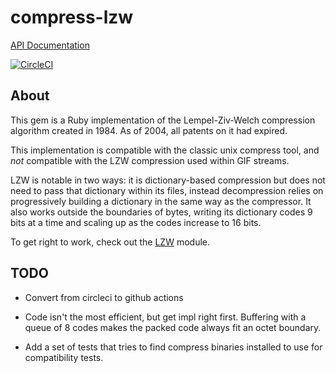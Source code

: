 # compress-lzw

[API Documentation](https://mariduv.github.io/rb-compress-lzw/)

[![CircleCI](https://circleci.com/gh/mariduv/rb-compress-lzw.svg?style=svg)](https://circleci.com/gh/mariduv/rb-compress-lzw)

## About

This gem is a Ruby implementation of the Lempel-Ziv-Welch compression
algorithm created in 1984.  As of 2004, all patents on it had expired.

This implementation is compatible with the classic unix compress tool, and
*not* compatible with the LZW compression used within GIF streams.

LZW is notable in two ways:  it is dictionary-based compression but does not
need to pass that dictionary within its files, instead decompression relies
on progressively building a dictionary in the same way as the compressor. It
also works outside the boundaries of bytes, writing its dictionary codes 9
bits at a time and scaling up as the codes increase to 16 bits.

To get right to work, check out the [LZW][] module.

[LZW]: https://mariduv.github.io/rb-compress-lzw/LZW.html

## TODO

* Convert from circleci to github actions

* Code isn't the most efficient, but get impl right first. Buffering with a
queue of 8 codes makes the packed code always fit an octet boundary.

* Add a set of tests that tries to find compress binaries installed to use
for compatibility tests.

